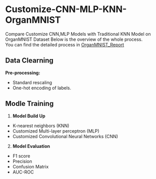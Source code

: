 # Customize-CNN-MLP-KNN-OrganMNIST
Compare Customize CNN,MLP Models with Traditional KNN Model on OrganMNIST Dataset
Below is the overview of the whole process.<br>
You can find the detailed process in [OrganMNIST_Report](https://github.com/GarryGeng/Customize-CNN-MLP-KNN-OrganMNIST/blob/main/OrganMNIST_Report.pdf)

## Data Clearning

**Pre-processing:**
- Standard rescaling
- One-hot encoding of labels.

## Modle Training

1. **Model Build Up**
- K-nearest neighbors (KNN)
- Customized Multi-layer perceptron (MLP)
- Customized Convolutional Neural Networks (CNN)
  
2. **Model Evaluation**
- F1 score
- Precision
- Confusion Matrix
- AUC-ROC
